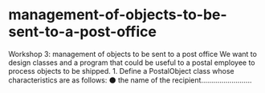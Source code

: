 # management-of-objects-to-be-sent-to-a-post-office
Workshop 3: management of objects to be sent to a post office We want to design classes and a program that could be useful to a postal employee to process objects to be shipped. 1. Define a PostalObject class whose characteristics are as follows: ⚫ the name of the recipient.........................
